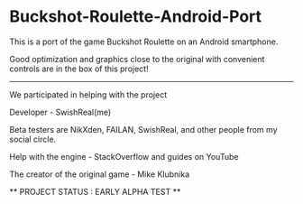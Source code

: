 # Buckshot-Roulette-Android-Port
This is a port of the game Buckshot Roulette on an Android smartphone.

Good optimization and graphics close to the original with convenient controls are in the box of this project!

-   -   -

We participated in helping with the project


Developer - SwishReal(me)

Beta testers are NikXden, FAILAN, SwishReal, and other people from my social circle.

Help with the engine - StackOverflow and guides on YouTube

The creator of the original game - Mike Klubnika


** PROJECT STATUS : EARLY ALPHA TEST **
